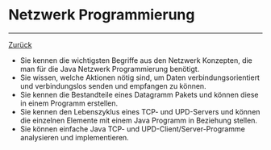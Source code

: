 # Netzwerk Programmierung

---

[Zurück](../README.md)

* Sie kennen die wichtigsten Begriffe aus den Netzwerk Konzepten, die man für die Java Netzwerk Programmierung benötigt.
* Sie wissen, welche Aktionen nötig sind, um Daten verbindungsorientiert und verbindungslos senden und empfangen zu können.
* Sie kennen die Bestandteile eines Datagramm Pakets und können diese in einem Programm erstellen.
* Sie kennen den Lebenszyklus eines TCP- und UPD-Servers und können die einzelnen Elemente mit einem Java Programm in Beziehung stellen.
* Sie können einfache Java TCP- und UPD-Client/Server-Programme analysieren und implementieren.
